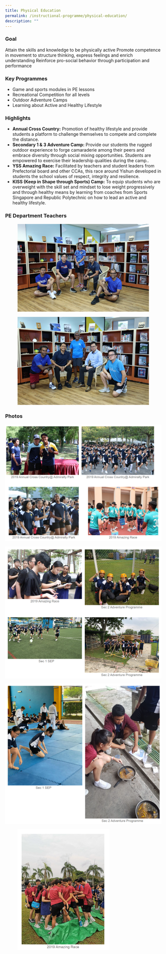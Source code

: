 ```yaml
---
title: Physical Education
permalink: /instructional-programme/physical-education/
description: ""
---
```

### Goal

Attain the skills and knowledge to be physically active
Promote competence in movement to structure thinking, express feelings and enrich understanding
Reinforce pro-social behavior through participation and performance

### Key Programmes

* Game and sports modules in PE lessons
* Recreational Competition for all levels
* Outdoor Adventure Camps
* Learning about Active and Healthy Lifestyle

### Highlights

* <b>Annual Cross Country:</b> Promotion of healthy lifestyle and provide students a platform to challenge themselves to compete and complete the distance.
* <b>Secondary 1 & 3 Adventure Camp:</b> Provide our students the rugged outdoor experience to forge camaraderie among their peers and embrace diversity through social mixing opportunities. Students are empowered to exercise their leadership qualities during the camp..
* <b>YSS Amazing Race:</b> Facilitated by teachers and student leaders from Prefectorial board and other CCAs, this race around Yishun developed in students the school values of respect, integrity and resilience.
* <b>KISS (Keep in Shape through Sports) Camp:</b> To equip students who are overweight with the skill set and mindset to lose weight progressively and through healthy means by learning from coaches from Sports Singapore and Republic Polytechnic on how to lead an active and healthy lifestyle.


### PE Department Teachers

<figure><img src="/images/IP/PE/PE1.png"></figure>

<figure><img src="/images/IP/PE/PE2.png"></figure>

### Photos

![](/images/IP/PE/PE1%20(1).png)

![](/images/IP/PE/PE2%20(1).png)

![](/images/IP/PE/PE3.png)

<figure><img src="/images/IP/PE/PE4.png" style="width:70%"></figure>